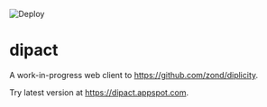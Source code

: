 ![Deploy](https://github.com/zond/dipact/workflows/Deploy/badge.svg)

# dipact

A work-in-progress web client to https://github.com/zond/diplicity.

Try latest version at https://dipact.appspot.com.
